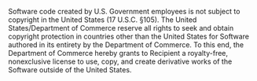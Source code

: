 ﻿Software code created by U.S. Government employees is not subject to copyright in the United States (17 U.S.C. §105). The 
United States/Department of Commerce reserve all rights to seek and obtain copyright protection in countries other than the United States for Software authored in its entirety by the Department of Commerce. To this end, the Department of Commerce hereby grants to Recipient a royalty-free, nonexclusive license to use, copy, and create derivative works of the Software outside of the United States.
